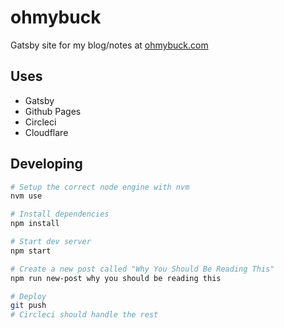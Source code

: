 # ohmybuck

Gatsby site for my blog/notes at [ohmybuck.com](//ohmybuck.com)

## Uses

- Gatsby
- Github Pages
- Circleci
- Cloudflare

## Developing

```bash
# Setup the correct node engine with nvm
nvm use

# Install dependencies
npm install

# Start dev server
npm start

# Create a new post called "Why You Should Be Reading This"
npm run new-post why you should be reading this

# Deploy
git push
# Circleci should handle the rest
```
